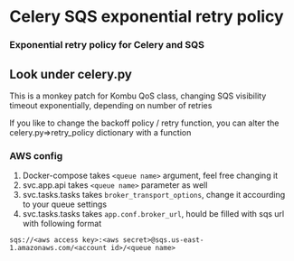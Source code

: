# Celery SQS exponential retry policy

### Exponential retry policy for Celery and SQS

## Look under celery.py

This is a monkey patch for Kombu QoS class, changing SQS visibility timeout exponentially, depending on number of retries

If you like to change the backoff policy / retry function, you can alter the celery.py=>retry_policy dictionary with a function

### AWS config
1. Docker-compose takes `<queue name>` argument, feel free changing it 
1. svc.app.api takes `<queue name>` parameter as well
1. svc.tasks.tasks takes `broker_transport_options`, change it accourding to your queue settings
1. svc.tasks.tasks takes `app.conf.broker_url`, hould be filled with sqs url with following format
```
sqs://<aws access key>:<aws secret>@sqs.us-east-1.amazonaws.com/<account id>/<queue name>
```
